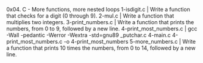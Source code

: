 0x04. C - More functions, more nested loops
1-isdigit.c | Write a function that checks for a digit (0 through 9).
2-mul.c | Write a function that multiplies two integers.
3-print_numbers.c | Write a function that prints the numbers, from 0 to 9, followed by a new line.
4-print_most_numbers.c | gcc -Wall -pedantic -Werror -Wextra -std=gnu89 _putchar.c 4-main.c 4-print_most_numbers.c -o 4-print_most_numbers
5-more_numbers.c | Write a function that prints 10 times the numbers, from 0 to 14, followed by a new line.
